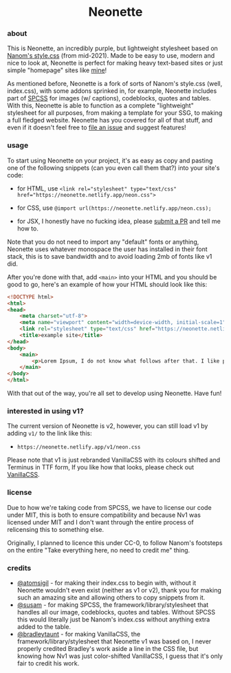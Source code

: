 <h1 align="center">Neonette</h1>

### about

This is Neonette, an incredibly purple, but lightweight stylesheet based on [Nanom's style.css](https://nanom.neocities.org) (from mid-2021). Made to be easy to use, modern and nice to look at, Neonette is perfect for making heavy text-based sites or just simple "homepage" sites like [mine](https://obama.solutions/~nicoleaoki)!

As mentioned before, Neonette is a fork of sorts of Nanom's style.css (well, index.css), with some addons sprinked in, for example, Neonette includes part of [SPCSS](https://github.com/susam/spcss) for images (w/ captions), codeblocks, quotes and tables. With this, Neonette is able to function as a complete "lightweight" stylesheet for all purposes, from making a template for your SSG, to making a full fledged website. Neonette has you covered for all of that stuff, and even if it doesn't feel free to [file an issue](https://github.com/nicoleaoki/neonette) and suggest features!

### usage

To start using Neonette on your project, it's as easy as copy and pasting one of the following snippets (can you even call them that?) into your site's code:

- for HTML, use `<link rel="stylesheet" type="text/css" href="https://neonette.netlify.app/neon.css">`

- for CSS, use `@import url(https://neonette.netlify.app/neon.css);`
- for JSX, I honestly have no fucking idea, please [submit a PR](https://github.com/nicoleaoki/neonette/pulls) and tell me how to.

Note that you do not need to import any "default" fonts or anything, Neonette uses whatever monospace the user has installed in their font stack, this is to save bandwidth and to avoid loading 2mb of fonts like v1 did.

After you're done with that, add `<main>` into your HTML and you should be good to go, here's an example of how your HTML should look like this:

```html
<!DOCTYPE html>
<html>
<head>
	<meta charset="utf-8">
	<meta name="viewport" content="width=device-width, initial-scale=1">
	<link rel="stylesheet" type="text/css" href="https://neonette.netlify.app/neon.css">
	<title>example site</title>
</head>
<body>
	<main>
		<p>Lorem Ipsum, I do not know what follows after that. I like potato chips.</p>
	</main>
</body>
</html>
```

With that out of the way, you're all set to develop using Neonette. Have fun!

### interested in using v1?

The current version of Neonette is v2, however, you can still load v1 by adding `v1/` to the link like this:

- `https://neonette.netlify.app/v1/neon.css`

Please note that v1 is just rebranded VanillaCSS with its colours shifted and Terminus in TTF form, If you like how that looks, please check out [VanillaCSS](https://github.com/bradleytaunt/vanillacss).

### license

Due to how we're taking code from SPCSS, we have to license our code under MIT, this is both to ensure compatibility and because Nv1 was licensed under MIT and I don't want through the entire process of relicensing this to something else.

Originally, I planned to licence this under CC-0, to follow Nanom's footsteps on the entire "Take everything here, no need to credit me" thing.

### credits

- [@atomsigil](https://github.com/atomsigil) - for making their index.css to begin with, without it Neonette wouldn't even exist (neither as v1 or v2), thank you for making such an amazing site and allowing others to copy snippets from it.
- [@susam](https://github.com/susam) - for making SPCSS, the framework/library/stylesheet that handles all our image, codeblocks, quotes and tables. Without SPCSS this would literally just be Nanom's index.css without anything extra added to the table.
- [@bradleytaunt](https://github.com/bradleytaunt) - for making VanillaCSS, the framework/library/stylesheet that Neonette v1 was based on, I never properly credited Bradley's work aside a line in the CSS file, but knowing how Nv1 was just color-shifted VanillaCSS, I guess that it's only fair to credit his work.